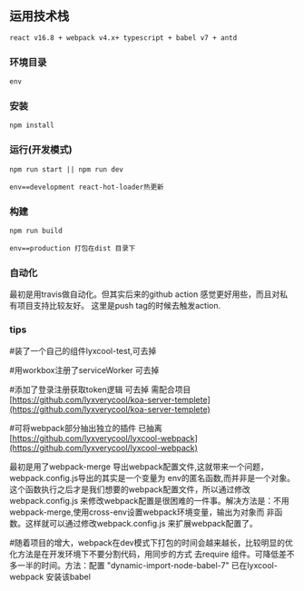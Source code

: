 ##  运用技术栈

`react v16.8 + webpack v4.x+ typescript + babel v7 + antd`

### 环境目录

`env`

### 安装

`npm install`

### 运行(开发模式)

`npm run start || npm run dev`  

`env==development react-hot-loader热更新`

### 构建

`npm run build` 

`env==production 打包在dist 目录下`

### 自动化

最初是用travis做自动化。但其实后来的github action 感觉更好用些，而且对私有项目支持比较友好。
这里是push tag的时候去触发action.

### tips 

#装了一个自己的组件lyxcool-test,可去掉

#用workbox注册了serviceWorker 可去掉

#添加了登录注册获取token逻辑 可去掉 需配合项目
[https://github.com/lyxverycool/koa-server-templete](https://github.com/lyxverycool/koa-server-templete)

#可将webpack部分抽出独立的插件 已抽离 
[https://github.com/lyxverycool/lyxcool-webpack](https://github.com/lyxverycool/lyxcool-webpack)

最初是用了webpack-merge 导出webpack配置文件,这就带来一个问题，webpack.config.js导出的其实是一个变量为
env的匿名函数,而并非是一个对象。这个函数执行之后才是我们想要的webpack配置文件，所以通过修改webpack.config.js
来修改webpack配置是很困难的一件事。解决方法是：不用webpack-merge,使用cross-env设置webpack环境变量，输出为对象而
非函数。这样就可以通过修改webpack.config.js 来扩展webpack配置了。

#随着项目的增大，webpack在dev模式下打包的时间会越来越长，比较明显的优化方法是在开发环境下不要分割代码，用同步的方式
去require 组件。可降低差不多一半的时间。方法：配置 "dynamic-import-node-babel-7" 已在lyxcool-webpack 安装该babel
